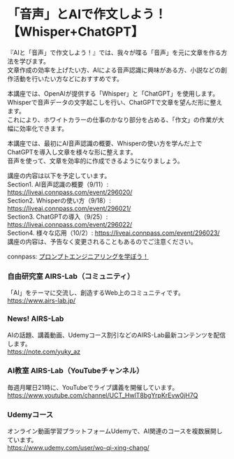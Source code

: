 # 「音声」とAIで作文しよう！【Whisper+ChatGPT】  
  
『AIと「音声」で作文しよう！』では、我々が喋る「音声」を元に文章を作る方法を学びます。  
文章作成の効率を上げたい方、AIによる音声認識に興味がある方、小説などの創作活動を行いたい方などにおすすめです。  
  
本講座では、OpenAIが提供する「Whisper」と「ChatGPT」を使用します。  
Whisperで音声データの文字起こしを行い、ChatGPTで文章を望んだ形に整えます。  
これにより、ホワイトカラーの仕事のかなり部分を占める、「作文」の作業が大幅に効率化できます。  
  
本講座では、最初にAI音声認識の概要、Whisperの使い方を学んだ上でChatGPTを導入し文章を様々な形に整えます。  
音声を使って、文章を効率的に作成できるようになりましょう。  
  
講座の内容は以下を予定しています。  
Section1. AI音声認識の概要（9/11）: https://liveai.connpass.com/event/296020/  
Section2. Whisperの使い方（9/18）: https://liveai.connpass.com/event/296021/  
Section3. ChatGPTの導入（9/25）: https://liveai.connpass.com/event/296022/  
Section4. 様々な応用（10/2）: https://liveai.connpass.com/event/296023/  
講座の内容は、予告なく変更されることもあるのでご注意ください。  
  
connpass: [プロンプトエンジニアリングを学ぼう！](https://liveai.connpass.com/event/288879/)  
  
### 自由研究室 AIRS-Lab（コミュニティ）
「AI」をテーマに交流し、創造するWeb上のコミュニティです。  
https://www.airs-lab.jp/  
  
### News! AIRS-Lab
AIの話題、講義動画、Udemyコース割引などのAIRS-Lab最新コンテンツを配信します。  
https://note.com/yuky_az 
  
### AI教室 AIRS-Lab（YouTubeチャンネル）
毎週月曜日21時に、YouTubeでライブ講義を開催しています。  
https://www.youtube.com/channel/UCT_HwlT8bgYrpKrEvw0jH7Q  
  
### Udemyコース
オンライン動画学習プラットフォームUdemyで、AI関連のコースを複数展開しています。  
https://www.udemy.com/user/wo-qi-xing-chang/  
